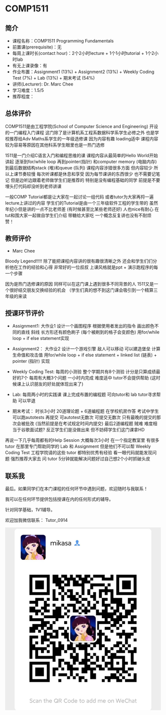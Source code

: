 # COMP1511

## 简介
- 课程名称：COMP1511 Programming Fundamentals
- 前置课(prerequisite)：无
- 每周上课时长(contact hour)：2个2小时lecture + 1个1小时tutorial + 1个2小时lab
- 有无上课录像：有
- 作业布置：Assignment1 (13%) + Assignment2 (13%) + Weekly Coding Test (7%) + Lab (13%) + 期末考试 (54%)
- 讲师(Lecturer): Dr. Marc Chee
- 学习难度：1.5/5
- 推荐程度：
## 总体评价
COMP1511是由工程学院(School of Computer Science and Engineering) 开设的一门编程入门课程 这门除了是计算机系工程系数据科学系学生必修之外 也是学校推荐给Adv Maths系学生的一年级选修课 因为内容有趣 loading适中 课程内容较为容易等原因在其他科系学生眼里也是一热门选修


1511是一门介绍C语言入门和编程思维的课 课程内容从最简单的Hello World开始讲起 逐渐到for/while loop 再到pointer(指针) 和computer memory (电脑内存) 到最后数据结构stack (堆)和queue (队列) 课程内容涉猎很多方面 但内容较少 所以上课节奏较慢 每次听课都是休息和享受 因为每节课讲的东西很少 也不需要记笔记 但是边听边跟着老师做学生们是推荐的 特别是没有编程基础的同学 前提是不要埋头打代码却没听到老师讲课

一般COMP Tutorial都是让大家在一起讨论一组代码 或者tutor为大家再捋一遍lecture上讲过的内容 学生们的Tutorial是由一个三年级软件工程的学生带的 虽然年纪小但是讲的一点不比老师差 (有时候甚至比某些老师还好) 人也nice有耐心 在tut和围大家一起做自学生们介绍 带糖给大家吃 一个概念反复讲也没有不耐烦 赞！


## 教师评价
- Marc Chee

Bloody Legend!!!!! 除了能把课程内容讲的很有趣很清晰之外 还会和学生们们分析他在工作的经验和心得 非常好的一位叔叔 上课风格就是ppt + 演示跑程序的每一个步骤

因为是热门选修课的原因 同样可以在这门课上遇到很多不同背景的人 1511又是一个很好结交朋友交换经验的机会 （学生们真的想不到这门课会吸引到一个精算三年级的来读

## 授课环节评价
- Assignment1: 大作业1 设计一个画图程序 根据使用者发出的指令 画出颜色不同的直线 斜线 长方形还有颜色刷子 (每个被刷到的格子会变颜色) 用for/while loop + if else statement实现

- Assignment2： 大作业2 设计一个游戏引擎 敌人可以移动 可以建造堡垒 计算生命值和攻击值 用for/while loop + if else statement + linked list (链表) + pointer (指针) 实现

- Weekly Coding Test: 每周的小测验 整个学期共有8个测验 计分是只算成绩最好的7个 每周有大概3个问题 一小时内完成 难度适中 tutor不会提供帮助 (这时候课上认识朋友的好处就体现出来了)

- Lab: 每周两小时的实践课 课上完成布置的编程题 可向tutor和 lab tutor寻求帮助 可以早退

- 期末考试： 时长3小时 20道理论题 + 6道编程题 在学校机房作答 考试中学生可以跑autotests 再提交 可autotest无数次 可提交无数次 只有最晚的提交的那次会被批改 (当然前提是在考试规定时间内提交) 最后2道编程题 贼难 难度相当于谷歌面试题? 反正学生们是没做出来 但不妨碍学生们这门课拿HD

再说一下几乎每周都有的Help Session
大概每次3小时 在一个指定教室里 有很多 tutor 在那里专门帮助同学的 Lab 和 Assignment 但是他们不可以帮 Weekly Coding Test 工程学院请的这些 tutor 都特别优秀有经验 看一眼代码就能发现问题 强烈推荐大家去 问 tutor 5分钟就能解决问题好过自己想2个小时抓破头皮

## 联系我

最后。如果同学们在本门课程的任何环节中遇到问题，欢迎随时与我联系！

我可以在任何环节提供包括授课在内的任何形式的辅导。

针对同学基础，1V1辅导。

欢迎加我微信联系： Tutor_0914

![图片](../image/wechat.jpg)
